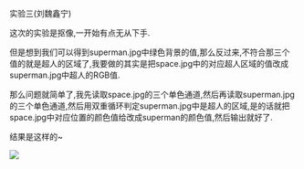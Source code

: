 实验三(刘魏鑫宁)

这次的实验是抠像,一开始有点无从下手.

但是想到我们可以得到superman.jpg中绿色背景的值,那么反过来,不符合那三个值的就是超人的区域了,我要做的其实是把space.jpg中的对应超人区域的值改成superman.jpg中超人的RGB值.

那么问题就简单了,我先读取space.jpg的三个单色通道,然后再读取superman.jpg的三个单色通道,然后用双重循环判定superman.jpg中是超人的区域,是的话就把space.jpg中对应位置的颜色值给改成superman的颜色值,然后输出就好了.

结果是这样的~

![](http://ww1.sinaimg.cn/large/006y6mwBly1fwhw1mh8s1j30hp0djq9v.jpg)


